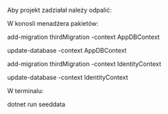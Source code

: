 Aby projekt zadziałał należy odpalić:

W konosli menadżera pakietów:


add-migration thirdMigration -context AppDBContext

update-database -context AppDBContext


add-migration thirdMigration -context IdentityContext

update-database -context IdentityContext



W terminalu:

dotnet run seeddata
